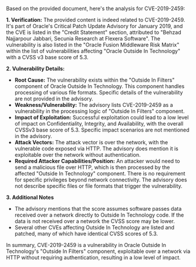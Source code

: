 Based on the provided document, here's the analysis for CVE-2019-2459:

**1. Verification:**
The provided content is indeed related to CVE-2019-2459. It's part of Oracle's Critical Patch Update Advisory for January 2019, and the CVE is listed in the "Credit Statement" section, attributed to "Behzad Najjarpour Jabbari, Secunia Research at Flexera Software". The vulnerability is also listed in the "Oracle Fusion Middleware Risk Matrix" within the list of vulnerabilities affecting "Oracle Outside In Technology" with a CVSS v3 base score of 5.3.

**2. Vulnerability Details:**

*   **Root Cause:** The vulnerability exists within the "Outside In Filters" component of Oracle Outside In Technology. This component handles processing of various file formats. Specific details of the vulnerability are not provided in the advisory.
*   **Weakness/Vulnerability:** The advisory lists CVE-2019-2459 as a vulnerability in the processing logic of "Outside In Filters" component.
*   **Impact of Exploitation:** Successful exploitation could lead to a low level of impact on Confidentiality, Integrity, and Availability, with the overall CVSSv3 base score of 5.3. Specific impact scenarios are not mentioned in the advisory.
*   **Attack Vectors:** The attack vector is over the network, with the vulnerable code exposed via HTTP. The advisory does mention it is exploitable over the network without authentication.
*   **Required Attacker Capabilities/Position:** An attacker would need to send a malicious file over HTTP, which is then processed by the affected "Outside In Technology" component. There is no requirement for specific privileges beyond network connectivity. The advisory does not describe specific files or file formats that trigger the vulnerability.

**3. Additional Notes**
*   The advisory mentions that the score assumes software passes data received over a network directly to Outside In Technology code. If the data is not received over a network the CVSS score may be lower.
*   Several other CVEs affecting Outside In Technology are listed and patched, many of which have identical CVSS scores of 5.3.

In summary, CVE-2019-2459 is a vulnerability in Oracle Outside In Technology's "Outside In Filters" component, exploitable over a network via HTTP without requiring authentication, resulting in a low level of impact.